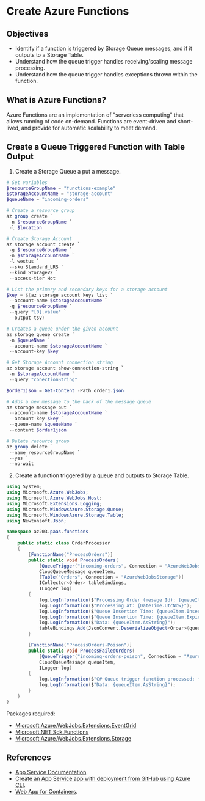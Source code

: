 # Create Azure Functions

## Objectives
* Identify if a function is triggered by Storage Queue messages, and if it outputs to a Storage Table.
* Understand how the queue trigger handles receiving/scaling message processing.
* Understand how the queue trigger handles exceptions thrown within the function.

## What is Azure Functions?
Azure Functions are an implementation of "serverless computing" that allows running of code on-demand. Functions are event-driven and short-lived, and provide for automatic scalability to meet demand.

## Create a Queue Triggered Function with Table Output
1. Create a Storage Queue a put a message.
```powershell
# Set variables
$resourceGroupName = "functions-example"
$storageAccountName = "storage-account"
$queueName = "incoming-orders"

# Create a resource group
az group create `
 -n $resourceGroupName `
 -l $location

# Create Storage Account
az storage account create `
 -g $resourceGroupName `
 -n $storageAccountName `
 -l westus `
 --sku Standard_LRS `
 --kind StorageV2 `
 --access-tier Hot

# List the primary and secondary keys for a storage account
$key = $(az storage account keys list `
 --account-name $storageAccountName `
 -g $resourceGroupName `
 --query "[0].value" `
 --output tsv)

# Creates a queue under the given account
az storage queue create `
 -n $queueName `
 --account-name $storageAccountName `
 --account-key $key

# Get Storage Account connection string
az storage account show-connection-string `
 -n $storageAccountName `
 --query "conectionString"

$order1json = Get-Content -Path order1.json

# Adds a new message to the back of the message queue
az storage message put `
 --account-name $storageAccountName `
 --account-key $key `
 --queue-name $queueName `
 --content $order1json

# Delete resource group
az group delete `
 --name resourceGroupName `
 --yes `
 --no-wait
```

2. Create a function triggered by a queue and outputs to Storage Table.
```csharp
using System;
using Microsoft.Azure.WebJobs;
using Microsoft.Azure.WebJobs.Host;
using Microsoft.Extensions.Logging;
using Microsoft.WindowsAzure.Storage.Queue;
using Microsoft.WindowsAzure.Storage.Table;
using Newtonsoft.Json;

namespace az203.paas.functions
{
    public static class OrderProcessor
    {
        [FunctionName("ProcessOrders")]
        public static void ProcessOrders(
            [QueueTrigger("incoming-orders", Connection = "AzureWebJobsStorage")],
            CloudQueueMessage queueItem,
            [Table("Orders", Connection = "AzureWebJobsStorage")]
            ICollector<Order> tableBindings,
            ILogger log)
        {
            log.LogInformation($"Processing Order (mesage Id): {queueItem.Id}");
            log.LogInformation($"Processing at: {DateTime.UtcNow}");
            log.LogInformation($"Queue Insertion Time: {queueItem.InsertionTime}");
            log.LogInformation($"Queue Insertion Time: {queueItem.ExpirationTime}");
            log.LogInformation($"Data: {queueItem.AsString}");
            tableBindings.Add(JsonConvert.DeserializeObject<Order>(queueItem.AsString));
        }

        [FunctionName("ProcessOrders-Poison")]
        public static void ProcessFailedOrders(
            [QueueTrigger("incoming-orders-poison", Connection = "AzureWebJobsStorage")]
            CloudQueueMessage queueItem, 
            ILogger log)
        {
            log.LogInformation($"C# Queue trigger function processed: {queueItem}");
            log.LogInformation($"Data: {queueItem.AsString}");
        }
    }
}
```

Packages required:
* [Microsoft.Azure.WebJobs.Extensions.EventGrid](https://www.nuget.org/packages/Microsoft.Azure.WebJobs.Extensions.EventGrid)
* [Microsoft.NET.Sdk.Functions](https://www.nuget.org/packages/Microsoft.NET.Sdk.Functions)
* [Microsoft.Azure.WebJobs.Extensions.Storage](https://www.nuget.org/packages/Microsoft.Azure.WebJobs.Extensions.Storage)

## References
* [App Service Documentation](https://docs.microsoft.com/en-us/azure/app-service/).
* [Create an App Service app with deployment from GitHub using Azure CLI](https://docs.microsoft.com/bs-latn-ba/azure/app-service/scripts/cli-deploy-github).
* [Web App for Containers](https://azure.microsoft.com/en-us/services/app-service/containers/).
